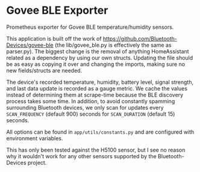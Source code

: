 # Govee BLE Exporter
Prometheus exporter for Govee BLE temperature/humidity sensors.

This application is built off the work of https://github.com/Bluetooth-Devices/govee-ble (the lib/govee_ble.py is effectively the same as parser.py).
The biggest change is the removal of anything HomeAssistant related as a dependency by using our own structs.
Updating the file should be as easy as copying it over and changing the imports, making sure no new fields/structs are needed.

The device's recorded temperature, humidity, battery level, signal strength, and last data update is recorded as a gauge metric.
We cache the values instead of determining them at scrape-time because the BLE discovery process takes some time.
In addition, to avoid constantly spamming surrounding Bluetooth devices, we only scan for updates every `SCAN_FREQUENCY` (default 900) seconds for `SCAN_DURATION` (default 15) seconds.

All options can be found in `app/utils/constants.py` and are configured with environment variables.

This has only been tested against the H5100 sensor, but I see no reason why it wouldn't work for any other sensors supported by the Bluetooth-Devices project.